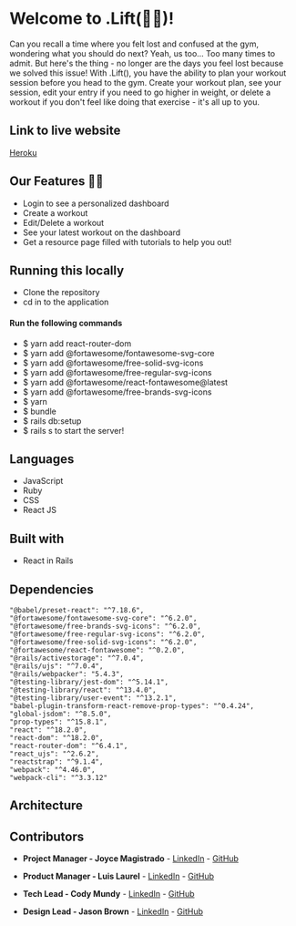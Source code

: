 # Welcome to .Lift(:weight_lifting_man:)!

<p>Can you recall a time where you felt lost and confused at the gym, wondering what you should do next? Yeah, us too... Too many times to admit. But here's the thing - no longer are the days you feel lost because we solved this issue! With .Lift(), you have the ability to plan your workout session before you head to the gym. Create your workout plan, see your session, edit your entry if you need to go higher in weight, or delete a workout if you don't feel like doing that exercise - it's all up to you.</p>

## Link to live website
[Heroku](https://dotlift.herokuapp.com/)

## Our Features :weight_lifting_woman:

<ul>
<li>Login to see a personalized dashboard</li>
<li>Create a workout</li>
<li>Edit/Delete a workout</li>
<li>See your latest workout on the dashboard</li>
<li>Get a resource page filled with tutorials to help you out!</li>
</ul>

## Running this locally

<ul>
<li>Clone the repository</li>
<li>cd in to the application</li>
</ul>

#### Run the following commands
<ul>
<li>$ yarn add react-router-dom</li>
<li>$ yarn add @fortawesome/fontawesome-svg-core</li>
<li>$ yarn add @fortawesome/free-solid-svg-icons</li>
<li>$ yarn add @fortawesome/free-regular-svg-icons</li>
<li>$ yarn add @fortawesome/react-fontawesome@latest</li>
<li>$ yarn add @fortawesome/free-brands-svg-icons</li>
<li>$ yarn</li>
<li>$ bundle</li>
<li>$ rails db:setup</li>
<li>$ rails s to start the server!
</ul>

## Languages
<ul>
<li>JavaScript</li>
<li>Ruby</li>
<li>CSS</li>
<li>React JS</li>
</ul>
 
## Built with
<ul>
<li>React in Rails</li>
</ul>

## Dependencies

    "@babel/preset-react": "^7.18.6",
    "@fortawesome/fontawesome-svg-core": "^6.2.0",
    "@fortawesome/free-brands-svg-icons": "^6.2.0",
    "@fortawesome/free-regular-svg-icons": "^6.2.0",
    "@fortawesome/free-solid-svg-icons": "^6.2.0",
    "@fortawesome/react-fontawesome": "^0.2.0",
    "@rails/activestorage": "^7.0.4",
    "@rails/ujs": "^7.0.4",
    "@rails/webpacker": "5.4.3",
    "@testing-library/jest-dom": "^5.14.1",
    "@testing-library/react": "^13.4.0",
    "@testing-library/user-event": "^13.2.1",
    "babel-plugin-transform-react-remove-prop-types": "^0.4.24",
    "global-jsdom": "^8.5.0",
    "prop-types": "^15.8.1",
    "react": "^18.2.0",
    "react-dom": "^18.2.0",
    "react-router-dom": "^6.4.1",
    "react_ujs": "^2.6.2",
    "reactstrap": "^9.1.4",
    "webpack": "^4.46.0",
    "webpack-cli": "^3.3.12"

## Architecture 





## Contributors

- **Project Manager - Joyce Magistrado** - [LinkedIn](https://www.linkedin.com/in/joyce-magistrado/) - [GitHub](https://github.com/jmagistrado)

- **Product Manager - Luis Laurel** - [LinkedIn](https://www.linkedin.com/in/luislaurel/) - [GitHub](https://github.com/luislaurel)

- **Tech Lead - Cody Mundy** - [LinkedIn](https://www.linkedin.com/in/cody-l-mundy/) - [GitHub](https://github.com/HeavyArms0511)

- **Design Lead - Jason Brown** - [LinkedIn]() - [GitHub](https://github.com/jayaries329)
 
